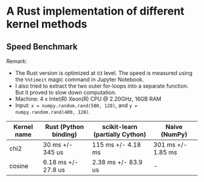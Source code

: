 # A Rust implementation of different kernel methods

## Speed Benchmark

Remark: 
* The Rust version is optimized at `O3` level. The speed is measured using the `%%timeit` magic 
command in Jupyter Notebook.
* I also tried to extract the two outer for-loops into a separate function. But it proved to slow
down computation.
* Machine: 4 x Intel(R) Xeon(R) CPU @ 2.20GHz, 16GB RAM
* Input: `x = numpy.random.rand(500, 128)`, and `y = numpy.random.rand(400, 128)`. 

| Kernel name | Rust (Python binding) | scikit-learn (partially Cython) | Naive (NumPy)      |
|-------------|-----------------------|---------------------------------|--------------------|
| chi2        | 30 ms +/- 345 us      | 115 ms +/- 4.18 ms              | 301 ms +/- 1.85 ms |
| cosine | 6.18 ms +/- 27.8 us   | 2.38 ms +/- 83.9 us             | -                  |



